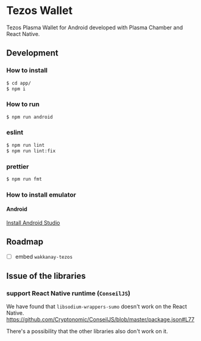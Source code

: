 # Tezos Wallet

Tezos Plasma Wallet for Android developed with Plasma Chamber and React Native.

## Development

### How to install

```bash
$ cd app/
$ npm i
```

### How to run

```bash
$ npm run android
```

### eslint

```bash
$ npm run lint
$ npm run lint:fix
```

### prettier

```bash
$ npm run fmt
```

### How to install emulator

#### Android

[Install Android Studio](https://developer.android.com/studio/?gclid=Cj0KCQiAvc_xBRCYARIsAC5QT9kzcTZsyRADH_pNZHuisRabGUe7iC-yNIFGZqIRglURvyQ5ye4LhL0aAkLkEALw_wcB)

## Roadmap

- [ ] embed `wakkanay-tezos`

## Issue of the libraries

### support React Native runtime (`ConseilJS`)

We have found that `libsodium-wrappers-sumo` doesn't work on the React Native.
https://github.com/Cryptonomic/ConseilJS/blob/master/package.json#L77

There's a possibility that the other libraries also don't work on it.
